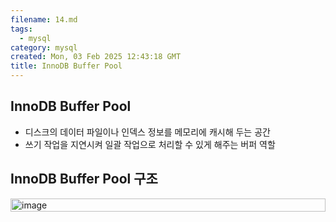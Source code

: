 ```yaml
---
filename: 14.md
tags:
  - mysql
category: mysql
created: Mon, 03 Feb 2025 12:43:18 GMT
title: InnoDB Buffer Pool
---
```


## InnoDB Buffer Pool

- 디스크의 데이터 파일이나 인덱스 정보를 메모리에 캐시해 두는 공간
- 쓰기 작업을 지연시켜 일괄 작업으로 처리할 수 있게 해주는 버퍼 역할

## InnoDB Buffer Pool 구조

<p style="display:flex;justify-content:center">
  <img src="../../images/6/1.svg" width="100%" alt="image"/>
</p>